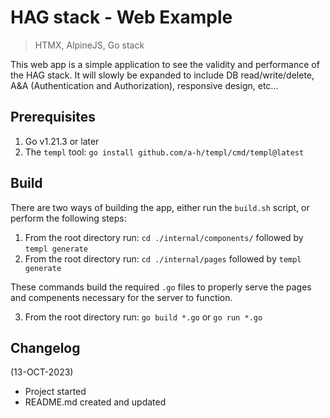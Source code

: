 # HAG stack - Web Example
> HTMX, AlpineJS, Go stack

This web app is a simple application to see the validity and performance of the HAG stack. It will slowly be expanded to include DB read/write/delete, A&A (Authentication and Authorization), responsive design, etc... 

## Prerequisites
1. Go v1.21.3 or later
2. The `templ` tool: ```go install github.com/a-h/templ/cmd/templ@latest```

## Build
There are two ways of building the app, either run the `build.sh` script, or perform the following steps:
1. From the root directory run: `cd ./internal/components/` followed by ```templ generate```
2. From the root directory run: `cd ./internal/pages` followed by ```templ generate```

These commands build the required `.go` files to properly serve the pages and compenents necessary for the server to function.

3. From the root directory run: `go build *.go` or `go run *.go`

## Changelog
(13-OCT-2023)
- Project started
- README.md created and updated